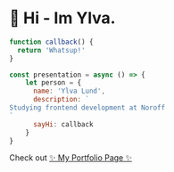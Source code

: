 # 👋 Hi - Im Ylva.

```javascript
function callback() {
  return 'Whatsup!'
}

const presentation = async () => {
    let person = {
      name: 'Ylva Lund',
      description: `
Studying frontend development at Noroff
`
      sayHi: callback
    }
}
```

Check out [✨ My Portfolio Page ✨](https://ylvasportfolio.netlify.app/)


<!--
**YlvaLund/YlvaLund** is a ✨ _special_ ✨ repository because its `README.md` (this file) appears on your GitHub profile.

Here are some ideas to get you started:

- 🔭 I’m currently working on ...
- 🌱 I’m currently learning ...
- 👯 I’m looking to collaborate on ...
- 🤔 I’m looking for help with ...
- 💬 Ask me about ...
- 📫 How to reach me: ...
- 😄 Pronouns: ...
- ⚡ Fun fact: ...
-->
